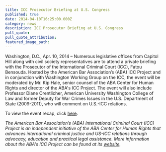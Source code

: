 ```yaml
---
title: ICC Prosecutor Briefing at U.S. Congress
published: true
date: 2014-04-10T16:25:00.000Z
category: news
description: ICC Prosecutor Briefing at U.S. Congress
pull_quote:
pull_quote_attribution:
featured_image_path:
---
```



Washington, D.C., Apr. 10, 2014 – Numerous legislative offices from Capitol Hill along with civil society representatives are to attend a private briefing with the Prosecutor of the International Criminal Court (ICC), Fatou Bensouda. Hosted by the American Bar Association’s (ABA) ICC Project and in conjunction with Washington Working Group on the ICC, the event will be moderated by Mr. Kip Hale, senior counsel of the ABA Center for Human Rights and director of the ABA's ICC Project. The event will also include Professor Diane Orentlicher, American University Washington College of Law and former Deputy for War Crimes Issues in the U.S. Department of State (2009-2011), who will comment on U.S.-ICC relations.

To view the event recap, click [here](https://www.international-criminal-justice-today.org/events/icc-prosecutor-briefing-at-us-congress/).

*The American Bar Association’s (ABA) International Criminal Court (ICC) Project is an independent initiative of the ABA Center for Human Rights that advances international criminal justice and US-ICC relations through advocacy, education and practical legal assistance. More information about the ABA's ICC Project can be found at its [website](https://www.aba-icc.org/).*